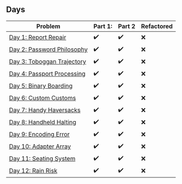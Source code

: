 ## Days

| Problem | Part 1: | Part 2 | Refactored |
| ------- | ------- | ------ | ---------- |
| [Day 1: Report Repair](2020/2020day1) | :heavy_check_mark: | :heavy_check_mark: | :x: |
| [Day 2: Password Philosophy](2020/2020day2) | :heavy_check_mark: | :heavy_check_mark: | :x: |
| [Day 3: Toboggan Trajectory](2020/2020day3) | :heavy_check_mark: | :heavy_check_mark: | :x: |
| [Day 4: Passport Processing](2020/2020day4) | :heavy_check_mark: | :heavy_check_mark: | :x: |
| [Day 5: Binary Boarding](2020/2020day5) | :heavy_check_mark: | :heavy_check_mark: | :x: |
| [Day 6: Custom Customs](2020/2020day6) | :heavy_check_mark: | :heavy_check_mark: | :x: |
| [Day 7: Handy Haversacks](2020/2020day7) | :heavy_check_mark: | :heavy_check_mark: | :x: |
| [Day 8: Handheld Halting](2020/2020day8) | :heavy_check_mark: | :heavy_check_mark: | :x: |
| [Day 9: Encoding Error](2020/2020day9) | :heavy_check_mark: | :heavy_check_mark: | :x: |
| [Day 10: Adapter Array](2020/2020day10) | :heavy_check_mark: | :heavy_check_mark: | :x: |
| [Day 11: Seating System](2020/2020day11) | :heavy_check_mark: | :heavy_check_mark: | :x: |
| [Day 12: Rain Risk](2020/2020day12) | :heavy_check_mark: | :heavy_check_mark: | :x: |